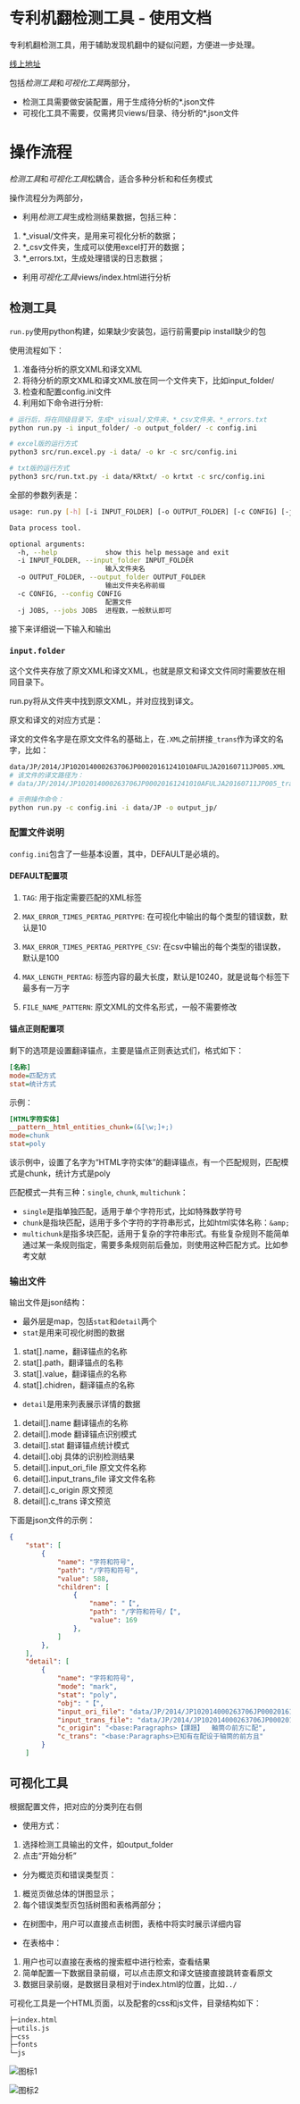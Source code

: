 # 专利机翻检测工具 - 使用文档

专利机翻检测工具，用于辅助发现机翻中的疑似问题，方便进一步处理。

[线上地址](https://github.com/xiabo0816/PatTransErrorDetect)

包括*检测工具*和*可视化工具*两部分，
* 检测工具需要做安装配置，用于生成待分析的*.json文件
* 可视化工具不需要，仅需拷贝views/目录、待分析的*.json文件

# 操作流程

*检测工具*和*可视化工具*松耦合，适合多种分析和和任务模式

操作流程分为两部分，
* 利用*检测工具*生成检测结果数据，包括三种：
1. *_visual/文件夹，是用来可视化分析的数据；
2. *_csv文件夹，生成可以使用excel打开的数据；
3. *_errors.txt，生成处理错误的日志数据；
* 利用*可视化工具*views/index.html进行分析

## 检测工具

`run.py`使用python构建，如果缺少安装包，运行前需要pip install缺少的包

使用流程如下：

1. 准备待分析的原文XML和译文XML
2. 将待分析的原文XML和译文XML放在同一个文件夹下，比如input_folder/
3. 检查和配置config.ini文件
4. 利用如下命令进行分析:
```bash
# 运行后，将在同级目录下，生成*_visual/文件夹、*_csv文件夹、*_errors.txt
python run.py -i input_folder/ -o output_folder/ -c config.ini

# excel版的运行方式
python3 src/run.excel.py -i data/ -o kr -c src/config.ini

# txt版的运行方式
python3 src/run.txt.py -i data/KRtxt/ -o krtxt -c src/config.ini
```

全部的参数列表是：
```bash
usage: run.py [-h] [-i INPUT_FOLDER] [-o OUTPUT_FOLDER] [-c CONFIG] [-j JOBS]

Data process tool.

optional arguments:
  -h, --help            show this help message and exit
  -i INPUT_FOLDER, --input_folder INPUT_FOLDER
                        输入文件夹名
  -o OUTPUT_FOLDER, --output_folder OUTPUT_FOLDER
                        输出文件夹名称前缀
  -c CONFIG, --config CONFIG
                        配置文件
  -j JOBS, --jobs JOBS  进程数，一般默认即可
```

接下来详细说一下输入和输出

### `input.folder`

这个文件夹存放了原文XML和译文XML，也就是原文和译文文件同时需要放在相同目录下。

run.py将从文件夹中找到原文XML，并对应找到译文。

原文和译文的对应方式是：

译文的文件名字是在原文文件名的基础上，在`.XML`之前拼接`_trans`作为译文的名字，比如：
```bash
data/JP/2014/JP102014000263706JP00020161241010AFULJA20160711JP005.XML
# 该文件的译文路径为：
# data/JP/2014/JP102014000263706JP00020161241010AFULJA20160711JP005_trans.XML

# 示例操作命令：
python run.py -c config.ini -i data/JP -o output_jp/
```

### 配置文件说明

`config.ini`包含了一些基本设置，其中，DEFAULT是必填的。

#### DEFAULT配置项

1. `TAG`: 用于指定需要匹配的XML标签

2. `MAX_ERROR_TIMES_PERTAG_PERTYPE`: 在可视化中输出的每个类型的错误数，默认是10

3. `MAX_ERROR_TIMES_PERTAG_PERTYPE_CSV`: 在csv中输出的每个类型的错误数，默认是100

4. `MAX_LENGTH_PERTAG`: 标签内容的最大长度，默认是10240，就是说每个标签下最多有一万字

5. `FILE_NAME_PATTERN`: 原文XML的文件名形式，一般不需要修改

#### 锚点正则配置项

剩下的选项是设置翻译锚点，主要是锚点正则表达式们，格式如下：

```ini
[名称]
mode=匹配方式
stat=统计方式
```

示例：

```ini
[HTML字符实体]
__pattern__html_entities_chunk=(&[\w;]+;)
mode=chunk
stat=poly
```
该示例中，设置了名字为“HTML字符实体”的翻译锚点，有一个匹配规则，匹配模式是chunk，统计方式是poly

匹配模式一共有三种：`single`, `chunk`, `multichunk`：

* `single`是指单独匹配，适用于单个字符形式，比如特殊数学符号
* `chunk`是指块匹配，适用于多个字符的字符串形式，比如html实体名称：`&amp;`
* `multichunk`是指多块匹配，适用于复杂的字符串形式。有些复杂规则不能简单通过某一条规则指定，需要多条规则前后叠加，则使用这种匹配方式。比如参考文献


### 输出文件

输出文件是json结构：
* 最外层是map，包括`stat`和`detail`两个
* `stat`是用来可视化树图的数据

1. stat[].name，翻译锚点的名称
2. stat[].path，翻译锚点的名称
3. stat[].value，翻译锚点的名称
4. stat[].chidren，翻译锚点的名称

* `detail`是用来列表展示详情的数据

1. detail[].name 翻译锚点的名称
2. detail[].mode 翻译锚点识别模式
3. detail[].stat 翻译锚点统计模式
4. detail[].obj 具体的识别检测结果
5. detail[].input_ori_file 原文文件名称
6. detail[].input_trans_file 译文文件名称
7. detail[].c_origin 原文预览
8. detail[].c_trans 译文预览

下面是json文件的示例：

```json
{
    "stat": [
        {
            "name": "字符和符号",
            "path": "/字符和符号",
            "value": 588,
            "children": [
                {
                    "name": "【",
                    "path": "/字符和符号/【",
                    "value": 169
                },
            ]
        },
    ],
    "detail": [
        {
            "name": "字符和符号",
            "mode": "mark",
            "stat": "poly",
            "obj": "【",
            "input_ori_file": "data/JP/2014/JP102014000263706JP00020161241010AFULJA20160711JP005.XML",
            "input_trans_file": "data/JP/2014/JP102014000263706JP00020161241010AFULJA20160711JP005_trans.XML",
            "c_origin": "<base:Paragraphs>【課題】  軸筒の前方に配",
            "c_trans": "<base:Paragraphs>已知有在配设于轴筒的前方且"
        }
    ]
```


## 可视化工具

根据配置文件，把对应的分类列在右侧

* 使用方式：
1. 选择检测工具输出的文件，如output_folder
2. 点击“开始分析”

* 分为概览页和错误类型页：
1. 概览页做总体的饼图显示；
2. 每个错误类型页包括树图和表格两部分；

* 在树图中，用户可以直接点击树图，表格中将实时展示详细内容

* 在表格中：

1. 用户也可以直接在表格的搜索框中进行检索，查看结果
2. 简单配置一下数据目录前缀，可以点击原文和译文链接直接跳转查看原文
3. 数据目录前缀，是数据目录相对于index.html的位置，比如`../`

可视化工具是一个HTML页面，以及配套的css和js文件，目录结构如下：
```bash
├─index.html
├─utils.js
├─css
├─fonts
└─js
```

![图标1](documents/图片1.png)

![图标2](documents/图片2.png)


